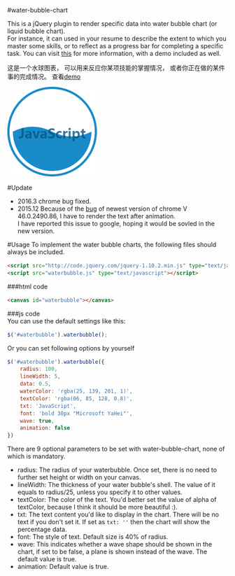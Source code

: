 #water-bubble-chart

This is a jQuery plugin to render specific data into water bubble chart (or liquid bubble chart).  
For instance, it can used in your resume to describe the extent to which you master some skills, or to reflect as a progress bar for completing a specific task.
You can visit [this](http://fiona23.github.io/water-bubble-chart/) for more information, with a demo included as well.   

  
这是一个水球图表， 可以用来反应你某项技能的掌握情况， 或者你正在做的某件事的完成情况。
查看[demo](http://fiona23.github.io/water-bubble-chart/)

![waterbubble](js.png)

#Update
* 2016.3 
chrome bug fixed. 
* 2015.12 
Because of the [bug](http://stackoverflow.com/questions/34012767/why-there-is-a-white-line-on-the-edge-while-using-canvas-destination-over) of newest version of chrome V 46.0.2490.86, I have to render the text after animation.  
I have reported this issue to google, hoping it would be sovled in the new version.

#Usage
To implement the water bubble charts, the following files should always be included.

```html
<script src="http://code.jquery.com/jquery-1.10.2.min.js" type="text/javascript"></script>
<script src="waterbubble.js" type="text/javascript"></script>
```

###html code
```html
<canvas id="waterbubble"></canvas>
```
###js code  
You can use the default settings like this: 
```javascript
$('#waterbubble').waterbubble();
```

Or you can set following options by yourself
```javascript
$('#waterbubble').waterbubble({
	radius: 100,
    lineWidth: 5,
    data: 0.5,
    waterColor: 'rgba(25, 139, 201, 1)',
    textColor: 'rgba(06, 85, 128, 0.8)',
    txt: 'JavaScript',
    font: 'bold 30px "Microsoft YaHei"',
    wave: true,
    animation: false
})
```
There are 9 optional parameters to be set with water-bubble-chart, none of which is mandatory.  
* radius: The radius of your waterbubble. Once set, there is no need to further set height or width on your canvas.
* lineWidth: The thickness of your water bubble's shell. The value of it equals to radius/25, unless you specify it to other values.
* textColor: The color of the text. You'd better set the value of alpha of textColor, because I think it should be more beautiful :).
* txt: The text content you'd like to display in the chart. There will be no text if you don't set it. If set as `txt: ''` then the chart will show the percentage data.
* font: The style of text. Default size is 40% of radius.
* wave: This indicates whether a wave shape should be shown in the chart, if set to be false, a plane is shown instead of the wave. The default value is true.
* animation: Default value is true.
